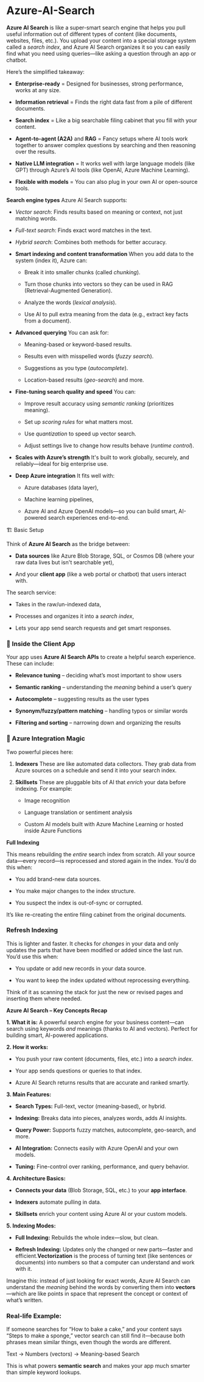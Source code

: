 # Azure-AI-Search
**Azure AI Search** is like a super-smart search engine that helps you pull useful information out of different types of content (like documents, websites, files, etc.). You upload your content into a special storage system called a _search index_, and Azure AI Search organizes it so you can easily find what you need using queries—like asking a question through an app or chatbot.

Here’s the simplified takeaway:

*   **Enterprise-ready** = Designed for businesses, strong performance, works at any size.
    
*   **Information retrieval** = Finds the right data fast from a pile of different documents.
    
*   **Search index** = Like a big searchable filing cabinet that you fill with your content.
    
*   **Agent-to-agent (A2A)** and **RAG** = Fancy setups where AI tools work together to answer complex questions by searching and then reasoning over the results.
    
*   **Native LLM integration** = It works well with large language models (like GPT) through Azure’s AI tools (like OpenAI, Azure Machine Learning).
    
*   **Flexible with models** = You can also plug in your own AI or open-source tools.
    

**Search engine types** Azure AI Search supports:

*   _Vector search_: Finds results based on meaning or context, not just matching words.
    
*   _Full-text search_: Finds exact word matches in the text.
    
*   _Hybrid search_: Combines both methods for better accuracy.
    

*   **Smart indexing and content transformation** When you add data to the system (index it), Azure can:
    
    *   Break it into smaller chunks (called _chunking_).
        
    *   Turn those chunks into vectors so they can be used in RAG (Retrieval-Augmented Generation).
        
    *   Analyze the words (_lexical analysis_).
        
    *   Use AI to pull extra meaning from the data (e.g., extract key facts from a document).
        
*   **Advanced querying** You can ask for:
    
    *   Meaning-based or keyword-based results.
        
    *   Results even with misspelled words (_fuzzy search_).
        
    *   Suggestions as you type (_autocomplete_).
        
    *   Location-based results (_geo-search_) and more.
        
*   **Fine-tuning search quality and speed** You can:
    
    *   Improve result accuracy using _semantic ranking_ (prioritizes meaning).
        
    *   Set up _scoring rules_ for what matters most.
        
    *   Use _quantization_ to speed up vector search.
        
    *   Adjust settings live to change how results behave (_runtime control_).
        
*   **Scales with Azure’s strength** It's built to work globally, securely, and reliably—ideal for big enterprise use.
    
*   **Deep Azure integration** It fits well with:
    
    *   Azure databases (data layer),
        
    *   Machine learning pipelines,
        
    *   Azure AI and Azure OpenAI models—so you can build smart, AI-powered search experiences end-to-end.
        

🏗️ Basic Setup

Think of **Azure AI Search** as the bridge between:

*   **Data sources** like Azure Blob Storage, SQL, or Cosmos DB (where your raw data lives but isn't searchable yet),
    
*   And your **client app** (like a web portal or chatbot) that users interact with.
    

The search service:

*   Takes in the raw/un-indexed data,
    
*   Processes and organizes it into a _search index_,
    
*   Lets your app send search requests and get smart responses.
    

### 🔧 Inside the Client App

Your app uses **Azure AI Search APIs** to create a helpful search experience. These can include:

*   **Relevance tuning** – deciding what’s most important to show users
    
*   **Semantic ranking** – understanding the _meaning_ behind a user’s query
    
*   **Autocomplete** – suggesting results as the user types
    
*   **Synonym/fuzzy/pattern matching** – handling typos or similar words
    
*   **Filtering and sorting** – narrowing down and organizing the results
    

### 🔄 Azure Integration Magic

Two powerful pieces here:

1.  **Indexers** These are like automated data collectors. They grab data from Azure sources on a schedule and send it into your search index.
    
2.  **Skillsets** These are pluggable bits of AI that _enrich_ your data before indexing. For example:
    
    *   Image recognition
        
    *   Language translation or sentiment analysis
        
    *   Custom AI models built with Azure Machine Learning or hosted inside Azure Functions
        

**Full Indexing**

This means rebuilding the _entire_ search index from scratch. All your source data—every record—is reprocessed and stored again in the index. You’d do this when:

*   You add brand-new data sources.
    
*   You make major changes to the index structure.
    
*   You suspect the index is out-of-sync or corrupted.
    

It’s like re-creating the entire filing cabinet from the original documents.

### **Refresh Indexing**

This is lighter and faster. It checks for _changes_ in your data and only updates the parts that have been modified or added since the last run. You’d use this when:

*   You update or add new records in your data source.
    
*   You want to keep the index updated without reprocessing everything.
    

Think of it as scanning the stack for just the new or revised pages and inserting them where needed.

**Azure AI Search – Key Concepts Recap**

**1\. What it is:** A powerful search engine for your business content—can search using keywords _and_ meanings (thanks to AI and vectors). Perfect for building smart, AI-powered applications.

**2\. How it works:**

*   You push your raw content (documents, files, etc.) into a _search index_.
    
*   Your app sends questions or queries to that index.
    
*   Azure AI Search returns results that are accurate and ranked smartly.
    

**3\. Main Features:**

*   **Search Types:** Full-text, vector (meaning-based), or hybrid.
    
*   **Indexing:** Breaks data into pieces, analyzes words, adds AI insights.
    
*   **Query Power:** Supports fuzzy matches, autocomplete, geo-search, and more.
    
*   **AI Integration:** Connects easily with Azure OpenAI and your own models.
    
*   **Tuning:** Fine-control over ranking, performance, and query behavior.
    

**4\. Architecture Basics:**

*   **Connects your data** (Blob Storage, SQL, etc.) to your **app interface**.
    
*   **Indexers** automate pulling in data.
    
*   **Skillsets** enrich your content using Azure AI or your custom models.
    

**5\. Indexing Modes:**

*   **Full Indexing:** Rebuilds the whole index—slow, but clean.
    
*   **Refresh Indexing:** Updates only the changed or new parts—faster and efficient.**Vectorization** is the process of turning text (like sentences or documents) into numbers so that a computer can understand and work with it.
    

Imagine this: instead of just looking for exact words, Azure AI Search can understand the _meaning_ behind the words by converting them into **vectors**—which are like points in space that represent the concept or context of what’s written.

### Real-life Example:

If someone searches for “How to bake a cake,” and your content says “Steps to make a sponge,” vector search can still find it—because both phrases mean similar things, even though the words are different.

Text → Numbers (vectors) → Meaning-based Search

This is what powers **semantic search** and makes your app much smarter than simple keyword lookups.
